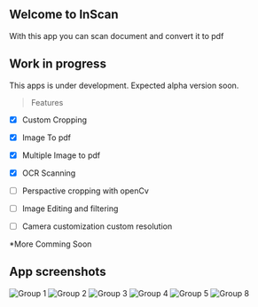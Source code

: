 ## Welcome to InScan 

With this app you can scan document and convert it to pdf
## Work in progress
This apps is under development. Expected alpha version soon.
> Features
- [x] Custom Cropping
- [x] Image To pdf
- [x] Multiple Image to pdf
- [x] OCR Scanning
- [ ] Perspactive cropping with openCv
- [ ] Image Editing and filtering
- [ ] Camera customization custom resolution


*More Comming Soon

## App screenshots
![Group 1](https://user-images.githubusercontent.com/31861172/90497152-62df4500-e164-11ea-870f-ef7f0a475410.png)
![Group 2](https://user-images.githubusercontent.com/31861172/90497158-64a90880-e164-11ea-8f28-f5da26965968.png)
![Group 3](https://user-images.githubusercontent.com/31861172/90497161-65da3580-e164-11ea-85e3-200df862a72a.png)
![Group 4](https://user-images.githubusercontent.com/31861172/90497163-6672cc00-e164-11ea-9260-430628869ae8.png)
![Group 5](https://user-images.githubusercontent.com/31861172/90497166-67a3f900-e164-11ea-8ee8-e15ef551aa32.png)
![Group 8](https://user-images.githubusercontent.com/31861172/90497169-683c8f80-e164-11ea-8f78-e940afb18397.png)
